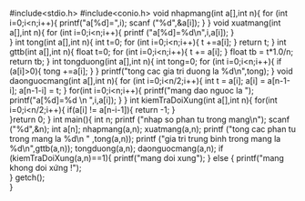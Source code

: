 #include<stdio.h>
#include<conio.h>
void nhapmang(int a[],int n){
    for (int i=0;i<n;i++){
        printf("a[%d]=",i);
        scanf ("%d",&a[i]);
    }
}
void xuatmang(int a[],int n){
 for (int i=0;i<n;i++){
     printf ("a[%d]=%d\n",i,a[i]);
 }   
}
int tong(int a[],int n){
    int t=0;
    for (int i=0;i<n;i++){
        t +=a[i];
    }
    return t;
}
int gttb(int a[],int n){
    float t=0;
    for (int i=0;i<n;i++){
    t += a[i];
    }
     float tb = t*1.0/n; 
     return tb;
}
int tongduong(int a[],int n){
    int tong=0;
    for (int i=0;i<n;i++){
        if (a[i]>0){
            tong +=a[i];
        }
    }
    printf("tong cac gia tri duong la %d\n",tong);
}
void daonguocmang(int a[],int n){
    for (int i=0;i<n/2;i++){
        int t = a[i];
        a[i] = a[n-1-i];
        a[n-1-i] = t;
    }
        for(int i=0;i<n;i++){
        printf("mang dao nguoc la ");
        printf("a[%d]=%d \n ",i,a[i]);
    }
}
int kiemTraDoiXung(int a[],int n){
    for(int i=0;i<n/2;i++){
     if(a[i] != a[n-i-1]){
         return -1;
     }   
    }return 0;
}
int main(){
    int n;
    printf ("nhap so phan tu trong mang\n");
    scanf ("%d",&n);
    int a[n];
    nhapmang(a,n);
    xuatmang(a,n);
   printf ("tong cac phan tu trong mang la %d\n " ,tong(a,n));
   printf ("gia tri trung binh trong mang la %d\n",gttb(a,n));
   tongduong(a,n);
   daonguocmang(a,n);
  if (kiemTraDoiXung(a,n)==1){
      printf("mang doi xung");
  }
  else {
        printf("mang khong doi xứng !");    
}
 getch();  
}
